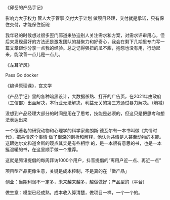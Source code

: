 《邱岳的产品手记》

影响力大于权力
管人大于管事
交付大于计划
做项目经理，交付就是承诺，只有保住交付，才能保住饭碗

我年轻的时候想过很多歪门邪道来胁迫别人关注需求和方案，对需求评审用心，但后来发现最好的方法还是激发团队的凝聚力和好奇心，我会在剩下几期里专门写一篇文章跟你分享一点我的经验。总之记得强扭的瓜不甜，抱怨也没有用，行动起来，能改善一点儿是一点儿。

《左耳听风》

Pass Go docker

《编译原理课》，宫文学

《产品手记》里的各种暗黑设计，大数据杀熟、打开的广告页，在2021年由政府（工信部）出面解决，本行业无法解决，利益无关的第三方通过暴力解决。（熵减）

没想到产品经理大部分的时间是用在了思考，技能是必须的，但这只是把思考和想法表达出来

一个很著名的研究动物和心理学的科学家弗朗斯·德瓦尔有一本书叫做《共情时代》，把共情这个事情
做了很深的剖析和解释，他认为共情是人甚至动物的本能。这跟达尔文和道金斯的观点其实是有些相悖
的，是一本很有意思的书，也是一本挺温暖的书，在这里顺手做一个推荐。

这就是腾讯提倡的每周拜访1000个用户，抖音提倡的“离用户近一点、再近一点”

项目型产品更像生意，关键是成本控制，不是真的在「做产品」

创业：当期利润不一定多，未来越来越多，越做做好；产品型的（平台）

做生意：模型已经成熟，成本收入算清楚，做项目一样，一个一个的。